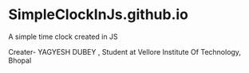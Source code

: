 # SimpleClockInJs.github.io
A simple time clock created in JS

Creater- YAGYESH DUBEY , Student at Vellore Institute Of Technology, Bhopal